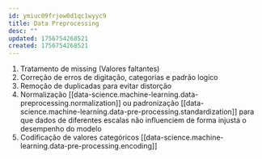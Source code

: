 ```yaml
---
id: ymiuc09frjow0d1qc1wyyc9
title: Data Preprocessing
desc: ""
updated: 1756754268521
created: 1756754268521
---
```


1. Tratamento de missing (Valores faltantes)
2. Correção de erros de digitação, categorias e padrão logico
3. Remoção de duplicadas para evitar distorção
4. Normalização [[data-science.machine-learning.data-preprocessing.normalization]] ou padronização [[data-science.machine-learning.data-pre-processing.standardization]] para que dados de diferentes escalas não influenciem de forma injusta o desempenho do modelo
5. Codificação de valores categóricos [[data-science.machine-learning.data-pre-processing.encoding]]
